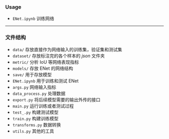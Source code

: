 ### Usage

+ `ENet.ipynb` 训练网络

---

### 文件结构

+ `data/` 存放直接作为网络输入的训练集，验证集和测试集 
+ `dataset/` 存放标注完的各个样本的 $json$ 文件夹
+ `metric/`  分析 IoU 等网络表现指标
+ `models/` 存放 ENet 的网络结构
+ `save/` 用于存放模型 
+ `ENet.ipynb` 用于训练和测试 ENet 
+ `args.py` 网络输入指标
+ `data_process.py` 处理数据
+ `export.py` 将后续模型需要的输出外传的接口
+ `main.py` 运行训练或者测试过程
+ `test_.py` 构建测试模型
+ `train.py` 构建训练模型
+ `transforms.py` 数据转换
+ `utils.py` 其他的工具

